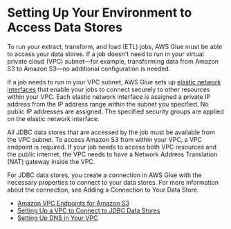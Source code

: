 # Setting Up Your Environment to Access Data Stores<a name="start-connecting"></a>

To run your extract, transform, and load \(ETL\) jobs, AWS Glue must be able to access your data stores\. If a job doesn't need to run in your virtual private cloud \(VPC\) subnet—for example, transforming data from Amazon S3 to Amazon S3—no additional configuration is needed\.

If a job needs to run in your VPC subnet, AWS Glue  sets up [elastic network interfaces](http://docs.aws.amazon.com/AmazonVPC/latest/UserGuide/VPC_ElasticNetworkInterfaces.html) that enable your jobs to connect securely to other resources within your VPC\. Each elastic network interface is assigned a private IP address from the IP address range within the subnet you specified\. No public IP addresses are assigned\. The specified security groups are applied on the elastic network interface\.

All JDBC data stores that are accessed by the job must be available from the VPC subnet\. To access Amazon S3 from within your VPC, a VPC endpoint is required\. If your job needs to access both VPC resources and the public internet,  the VPC needs to have a Network Address Translation \(NAT\) gateway inside the VPC\.

For JDBC data stores, you create a connection in AWS Glue with the necessary properties to connect to your data stores\. For more information about the connection, see Adding a Connection to Your Data Store\.


+ [Amazon VPC Endpoints for Amazon S3](vpc-endpoints-s3.md)
+ [Setting Up a VPC to Connect to JDBC Data Stores](setup-vpc-for-glue-access.md)
+ [Setting Up DNS in Your VPC](set-up-vpc-dns.md)